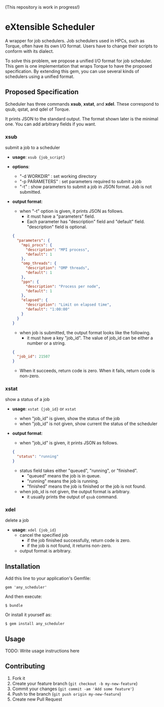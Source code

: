 (This repository is work in progress!)

# eXtensible Scheduler

A wrapper for job schedulers.
Job schedulers used in HPCs, such as Torque, often have its own I/O format.
Users have to change their scripts to conform with its dialect.

To solve this problem, we propose a unified I/O format for job scheduler.
This gem is one implementation that wraps Torque to have the proposed specification.
By extending this gem, you can use several kinds of schedulers using a unified format.

## Proposed Specification

Scheduler has three commands **xsub**, **xstat**, and **xdel**.
These correspond to qsub, qstat, and qdel of Torque.

It prints JSON to the standard output. The format shown later is the minimal one. You can add arbitrary fields if you want.

### xsub

submit a job to a scheduler

- **usage**: `xsub {job_script}`
- **options**:
  - "-d WORKDIR" : set working directory
  - "-p PARAMETERS" : set parameters required to submit a job
  - "-t" : show parameters to submit a job in JSON format. Job is not submitted.

- **output format**:
  - when "-t" option is given, it prints JSON as follows.
    - it must have a "parameters" field.
    - Each parameter has "description" field and "default" field. "description" field is optional.
  ```json
  {
    "parameters": {
      "mpi_procs": {
        "description": "MPI process",
        "default": 1
      },
      "omp_threads": {
        "description": "OMP threads",
        "default": 1
      },
      "ppn": {
        "description": "Process per node",
        "default": 1
      },
      "elapsed": {
        "description": "Limit on elapsed time",
        "default": "1:00:00"
      }
    }
  }
  ```

  - when job is submitted, the output format looks like the following.
    - it must have a key "job_id". The value of job_id can be either a number or a string.
  ```json
  {
    "job_id": 21507
  }
  ```
  - When it succeeds, return code is zero. When it fails, return code is non-zero.

### xstat

show a status of a job

- **usage**: `xstat {job_id}` or `xstat`
  - when "job_id" is given, show the status of the job
  - when "job_id" is not given, show current the status of the scheduler

- **output format**:
  - when "job_id" is given, it prints JSON as follows.
  ```json
  {
    "status": "running"
  }
  ```
    - status field takes either "queued", "running", or "finished".
      - "queued" means the job is in queue.
      - "running" means the job is running.
      - "finished" means the job is finished or the job is not found.
  - when job_id is not given, the output format is arbitrary.
    - it usually prints the output of `qsub` command.

### xdel

delete a job

- **usage**: `xdel {job_id}`
  - cancel the specified job
    - if the job finished successfully, return code is zero.
    - if the job is not found, it returns non-zero.
  - output format is arbitrary.

## Installation

Add this line to your application's Gemfile:

    gem 'any_scheduler'

And then execute:

    $ bundle

Or install it yourself as:

    $ gem install any_scheduler

## Usage

TODO: Write usage instructions here

## Contributing

1. Fork it
2. Create your feature branch (`git checkout -b my-new-feature`)
3. Commit your changes (`git commit -am 'Add some feature'`)
4. Push to the branch (`git push origin my-new-feature`)
5. Create new Pull Request

